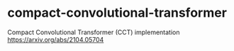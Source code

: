 # compact-convolutional-transformer
Compact Convolutional Transformer (CCT) implementation https://arxiv.org/abs/2104.05704
